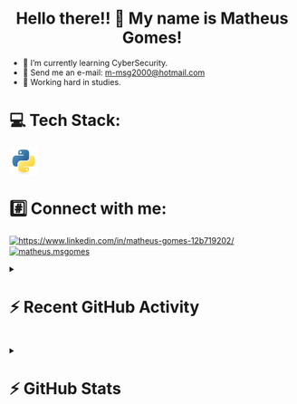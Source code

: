 <div  align="center">
 <h1>Hello there!! 👋 My name is Matheus Gomes!</h1>
 </div>


- 🌱 I’m currently learning CyberSecurity.
- 📧 Send me an e-mail: m-msg2000@hotmail.com
- 💪 Working hard in studies.

# :computer: Tech Stack:

<img align="center" alt="Matheus-Python" height="50" width="50" src="https://raw.githubusercontent.com/devicons/devicon/master/icons/python/python-original.svg">
 
# :hash: Connect with me:
<p align="left">
<a href="https://www.linkedin.com/in/matheus-gomes-12b719202/" target="blank"><img align="center" src="https://raw.githubusercontent.com/rahuldkjain/github-profile-readme-generator/master/src/images/icons/Social/linked-in-alt.svg" alt="https://www.linkedin.com/in/matheus-gomes-12b719202/" height="30" width="40" /></a>
<a href="https://www.instagram.com/matheus.msgomes/" target="blank"><img align="center" src="https://raw.githubusercontent.com/rahuldkjain/github-profile-readme-generator/master/src/images/icons/Social/instagram.svg" alt="matheus.msgomes" height="30" width="40" /></a>
</p>

 
<details>
  <summary><h1>⚡ Recent GitHub Activity<h1></summary>
  
<!--START_SECTION:activity-->
  <br />
<img height="180em" src="https://github-readme-stats.vercel.app/api?username=TeuzinTz&show_icons=true&theme=tokyonight&include_all_commits=true&count_private=true"/>
<!--END_SECTION:activity-->

</details>
<details>
 <summary><h1>⚡ GitHub Stats</h1></summary>
<br />
 <img height="180em" src="https://github-readme-stats.vercel.app/api/top-langs/?username=TeuzinTz&layout=compact&langs_count=7&theme=tokyonight"/>

</details>


